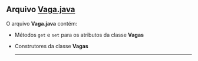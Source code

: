 ## Arquivo [Vaga.java](../Vaga.java)

O arquivo **Vaga.java** contém:

- Métodos `get` e `set` para os atributos da classe **Vagas**
- Construtores da classe **Vagas**


  -----------------------------------------------
